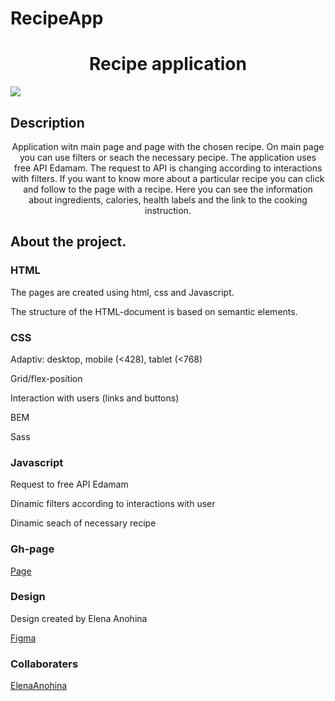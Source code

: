 # RecipeApp

<h1 align="center">Recipe application</h1>
  
<img src="https://github.com/eeromanova/RecipeApp/raw/main/assets/images/printscreen.png">

## Description

<p align="center">Application witn main page and page with the chosen recipe. On main page you can use filters or seach the necessary pecipe. The application uses free API Edamam. The request to API is changing according to interactions with filters. If you want to know more about a particular recipe you can click and follow to the page with a recipe. Here you can see the information about ingredients, calories, health labels and the link to the cooking instruction.</p>

## About the project.

### HTML

<p>The pages are created using html, css and Javascript.</p>
<p>The structure of the HTML-document is based on semantic elements.</p>

### CSS

<p>Adaptiv: desktop, mobile (<428), tablet (<768)</p>
<p>Grid/flex-position</p>
<p>Interaction with users (links and buttons)</p>
<p>BEM</p>
<p>Sass</p>

### Javascript
<p>Request to free API Edamam</p>
<p>Dinamic filters according to interactions with user</p>
<p>Dinamic seach of necessary recipe</p>

### Gh-page

<a href="https://eeromanova.github.io/RecipesApp/">Page</a>

### Design

<p>Design created by Elena Anohina</p>
<a href="https://www.figma.com/file/tsLHwnxsQmqOUdh9qFL9B0/YouMeal-(Copy)?type=design&node-id=57-2203&mode=design&t=cHzZrpxgMFIvyRXR-0">Figma</a>

### Collaboraters

<a href="https://github.com/OlgaLosikova">ElenaAnohina</a>


